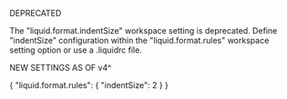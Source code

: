 DEPRECATED

The "liquid.format.indentSize" workspace setting is deprecated. Define "indentSize" configuration within the "liquid.format.rules" workspace setting option or use a .liquidrc file.


NEW SETTINGS AS OF v4^

{
  "liquid.format.rules": {
    "indentSize": 2
  }
}

